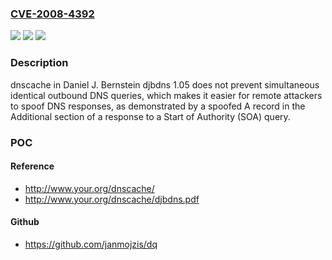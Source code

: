 ### [CVE-2008-4392](https://cve.mitre.org/cgi-bin/cvename.cgi?name=CVE-2008-4392)
![](https://img.shields.io/static/v1?label=Product&message=n%2Fa&color=blue)
![](https://img.shields.io/static/v1?label=Version&message=n%2Fa&color=blue)
![](https://img.shields.io/static/v1?label=Vulnerability&message=n%2Fa&color=brighgreen)

### Description

dnscache in Daniel J. Bernstein djbdns 1.05 does not prevent simultaneous identical outbound DNS queries, which makes it easier for remote attackers to spoof DNS responses, as demonstrated by a spoofed A record in the Additional section of a response to a Start of Authority (SOA) query.

### POC

#### Reference
- http://www.your.org/dnscache/
- http://www.your.org/dnscache/djbdns.pdf

#### Github
- https://github.com/janmojzis/dq

